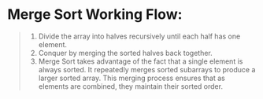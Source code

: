# Merge Sort Working Flow: 

> 1. Divide the array into halves recursively until each half has one element. 
> 2. Conquer by merging the sorted halves back together. 
> 3. Merge Sort takes advantage of the fact that a single element is always sorted. It repeatedly merges sorted subarrays to produce a larger sorted array. This merging process ensures that as elements are combined, they maintain their sorted order. 